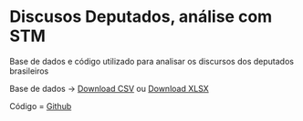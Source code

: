 # Discusos Deputados, análise com STM
Base de dados e código utilizado para analisar os discursos dos deputados brasileiros

Base de dados -> [Download CSV](https://drive.google.com/file/d/1EYWs1VWe8PcNxY-6l2pK-jLb7bMpZBv8/view?usp=sharing) ou [Download XLSX](https://docs.google.com/spreadsheets/d/1FBUzOx7DIhoOlbV9ccdtxnv_k5o7pB2j/edit?usp=sharing&ouid=106077808973046516493&rtpof=true&sd=true)

Código = [Github](https://github.com/edubarth/Discusos-Deputados-STM/blob/master/stm_final.R)
